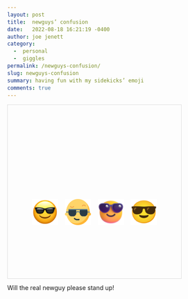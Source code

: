 ```yaml
---
layout: post
title:  newguys’ confusion
date:   2022-08-18 16:21:19 -0400
author: joe jenett
category:
  -  personal
  -  giggles
permalink: /newguys-confusion/
slug: newguys-confusion
summary: having fun with my sidekicks’ emoji
comments: true
---
```

<div style="background: url('/images/newguy.svg');background-repeat:no-repeat;width:400px;height:400px;text-align:center;border:1px solid #ddd;">
<div style="display:table-cell;height:400px;width:400px;vertical-align:middle;text-align:center;padding-top:48px;" title="having fun with my sidekicks’ emoji">
<img style="margin:0 6px;" alt="" src="/images/newguy-a.png" width="60" height="60" /> <img style="margin:0 6px;" alt="" src="/images/newguy-f.png" width="60" height="60" /> <img style="margin:0 6px;" alt="" src="/images/newguy-m.png" width="60" height="60" /> <img style="margin:0 6px;" alt="" src="/images/newguy-g.png" width="60" height="60" />
</div>
</div>
<p style="margin-top:12px;">Will the real newguy please stand up!</p>
<a href="https://brid.gy/publish/twitter"></a>
<data class="p-bridgy-omit-link" value="false"></data>